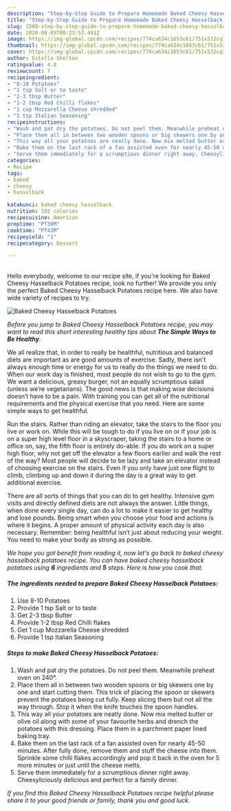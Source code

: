 ```yaml
---
description: "Step-by-Step Guide to Prepare Homemade Baked Cheesy Hasselback Potatoes"
title: "Step-by-Step Guide to Prepare Homemade Baked Cheesy Hasselback Potatoes"
slug: 1508-step-by-step-guide-to-prepare-homemade-baked-cheesy-hasselback-potatoes
date: 2020-08-05T00:23:53.441Z
image: https://img-global.cpcdn.com/recipes/774ca634c1653c61/751x532cq70/baked-cheesy-hasselback-potatoes-recipe-main-photo.jpg
thumbnail: https://img-global.cpcdn.com/recipes/774ca634c1653c61/751x532cq70/baked-cheesy-hasselback-potatoes-recipe-main-photo.jpg
cover: https://img-global.cpcdn.com/recipes/774ca634c1653c61/751x532cq70/baked-cheesy-hasselback-potatoes-recipe-main-photo.jpg
author: Estella Shelton
ratingvalue: 4.8
reviewcount: 7
recipeingredient:
- "8-10 Potatoes"
- "1 tsp Salt or to taste"
- "2-3 tbsp Butter"
- "1-2 tbsp Red Chilli flakes"
- "1 cup Mozzarella Cheese shredded"
- "1 tsp Italian Seasoning"
recipeinstructions:
- "Wash and pat dry the potatoes. Do not peel them. Meanwhile preheat oven on 240°."
- "Place them all in between two wooden spoons or big skewers one by one and start cutting them. This trick of placing the spoon or skewers prevent the potatoes being cut fully. Keep slicing them but not all the way through. Stop it when the knife touches the spoon handles."
- "This way all your potatoes are neatly done. Now mix melted butter or olive oil along with some of your favourite herbs and drench the potatoes with this dressing. Place them in a parchment paper lined baking tray."
- "Bake them on the last rack of a fan assisted oven for nearly 45-50 minutes. After fully done, remove them and stuff the cheese into them. Sprinkle some chilli flakes accordingly and pop it back in the oven for 5 more minutes or just until the cheese melts."
- "Serve them immediately for a scrumptious dinner right away. Cheesyliciously delicious and perfect for a family dinner."
categories:
- Recipe
tags:
- baked
- cheesy
- hasselback

katakunci: baked cheesy hasselback 
nutrition: 102 calories
recipecuisine: American
preptime: "PT30M"
cooktime: "PT43M"
recipeyield: "1"
recipecategory: Dessert

---
```

<br>
Hello everybody, welcome to our recipe site, if you're looking for Baked Cheesy Hasselback Potatoes recipe, look no further! We provide you only the perfect Baked Cheesy Hasselback Potatoes recipe here. We also have wide variety of recipes to try.
<br>


![Baked Cheesy Hasselback Potatoes](https://img-global.cpcdn.com/recipes/774ca634c1653c61/751x532cq70/baked-cheesy-hasselback-potatoes-recipe-main-photo.jpg)

<i>Before you jump to Baked Cheesy Hasselback Potatoes recipe, you may want to read this short interesting healthy tips about <strong>The Simple Ways to Be Healthy</strong>.</i>

We all realize that, in order to really be healthful, nutritious and balanced diets are important as are good amounts of exercise. Sadly, there isn't always enough time or energy for us to really do the things we need to do. When our work day is finished, most people do not wish to go to the gym. We want a delicious, greasy burger, not an equally scrumptious salad (unless we’re vegetarians). The good news is that making wise decisions doesn’t have to be a pain. With training you can get all of the nutritional requirements and the physical exercise that you need. Here are some simple ways to get healthful.

Run the stairs. Rather than riding an elevator, take the stairs to the floor you live or work on. While this will be tough to do if you live on or if your job is on a super high level floor in a skyscraper, taking the stairs to a home or office on, say, the fifth floor is entirely do-able. If you do work on a super high floor, why not get off the elevator a few floors earlier and walk the rest of the way? Most people will decide to be lazy and take an elevator instead of choosing exercise on the stairs. Even if you only have just one flight to climb, climbing up and down it during the day is a great way to get additional exercise. 

There are all sorts of things that you can do to get healthy. Intensive gym visits and directly defined diets are not always the answer. Little things, when done every single day, can do a lot to make it easier to get healthy and lose pounds. Being smart when you choose your food and actions is where it begins. A proper amount of physical activity each day is also necessary. Remember: being healthful isn’t just about reducing your weight. You need to make your body as strong as possible. 


<i>We hope you got benefit from reading it, now let's go back to baked cheesy hasselback potatoes recipe. You can have baked cheesy hasselback potatoes using <strong>6</strong> ingredients and <strong>5</strong> steps. Here is how you cook that.
</i>

##### The ingredients needed to prepare Baked Cheesy Hasselback Potatoes:

1. Use 8-10 Potatoes
1. Provide 1 tsp Salt or to taste
1. Get 2-3 tbsp Butter
1. Provide 1-2 tbsp Red Chilli flakes
1. Get 1 cup Mozzarella Cheese shredded
1. Provide 1 tsp Italian Seasoning


##### Steps to make Baked Cheesy Hasselback Potatoes:

1. Wash and pat dry the potatoes. Do not peel them. Meanwhile preheat oven on 240°.
1. Place them all in between two wooden spoons or big skewers one by one and start cutting them. This trick of placing the spoon or skewers prevent the potatoes being cut fully. Keep slicing them but not all the way through. Stop it when the knife touches the spoon handles.
1. This way all your potatoes are neatly done. Now mix melted butter or olive oil along with some of your favourite herbs and drench the potatoes with this dressing. Place them in a parchment paper lined baking tray.
1. Bake them on the last rack of a fan assisted oven for nearly 45-50 minutes. After fully done, remove them and stuff the cheese into them. Sprinkle some chilli flakes accordingly and pop it back in the oven for 5 more minutes or just until the cheese melts.
1. Serve them immediately for a scrumptious dinner right away. Cheesyliciously delicious and perfect for a family dinner.


<i>If you find this Baked Cheesy Hasselback Potatoes recipe helpful please share it to your good friends or family, thank you and good luck.</i>
